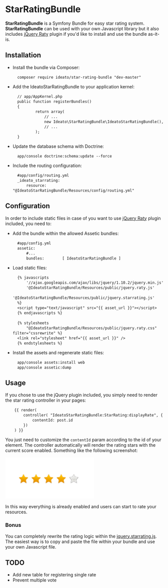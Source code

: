 StarRatingBundle
================

**StarRatingBundle** is a Symfony Bundle for easy star rating system. **StarRatingBundle** can be used with your own Javascript library but it also includes [jQuery Raty](https://github.com/wbotelhos/raty) plugin if you'd like to install and use the bundle as-it-is. 

## Installation

* Install the bundle via Composer:
	
		composer require ideato/star-rating-bundle "dev-master"

* Add the IdeatoStarRatingBundle to your application kernel:

		// app/AppKernel.php
		public function registerBundles()
		{
    			return array(
        			// ...
        			new Ideato\StarRatingBundle\IdeatoStarRatingBundle(),
        			// ...
    			);
		}

* Update the database schema with Doctrine:

		app/console doctrine:schema:update --force

* Include the routing configuration:

		#app/config/routing.yml
		_ideato_starrating:
		    resource: "@IdeatoStarRatingBundle/Resources/config/routing.yml"
		    
## Configuration

In order to include static files in case of you want to use [jQuery Raty](https://github.com/wbotelhos/raty) plugin included, you need to:

* Add the bundle within the allowed Assetic bundles:

		#app/config.yml
		assetic:
			#...
			bundles:        [ IdeatoStarRatingBundle ]

* Load static files:

        {% javascripts
        	'//ajax.googleapis.com/ajax/libs/jquery/1.10.2/jquery.min.js'
        	'@IdeatoStarRatingBundle/Resources/public/jquery.raty.js'
        	'@IdeatoStarRatingBundle/Resources/public/jquery.starrating.js'
        %}
        <script type="text/javascript" src="{{ asset_url }}"></script>
        {% endjavascripts %}

        {% stylesheets
        	"@IdeatoStarRatingBundle/Resources/public/jquery.raty.css" filter="cssrewrite" %}
        <link rel="stylesheet" href="{{ asset_url }}" />
        {% endstylesheets %}
		

* Install the assets and regenerate static files:

		app/console assets:install web
		app/console assetic:dump
		

## Usage

If you chose to use the jQuery plugin included, you simply need to render the star rating controller in your pages:

		{{ render(
			controller( "IdeatoStarRatingBundle:StarRating:displayRate", {
				contentId: post.id
			})
		) }}

	
You just need to customize the `contentId` param according to the id of your element. The controller automatically will render the rating stars with the current score enabled. 
	Something like the following screenshot:
	
![](Resources/doc/starrating.png)

In this way everything is already enabled and users can start to rate your resources.


### Bonus

You can completely rewrite the rating logic within the [jquery.starrating.js](Resources/public/jquery.starrating.js). The easiest way is to copy and paste the file within your bundle and use your own Javascript file.

## TODO

* Add new table for registering single rate
* Prevent multiple vote


